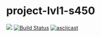 # project-lvl1-s450
<a href="https://codeclimate.com/github/MagayAlex/project-lvl1-s450/maintainability"><img src="https://api.codeclimate.com/v1/badges/a99a88d28ad37a79dbf6/maintainability" /></a>
<a href="https://travis-ci.org/MagayAlex/project-lvl1-s450"><img src="https://travis-ci.org/MagayAlex/project-lvl1-s450.svg?branch=master" alt="Build Status" /></a>
[![asciicast](https://asciinema.org/a/DMqzqfbcA8oWi6I05Gu8gH4AD.svg)](https://asciinema.org/a/DMqzqfbcA8oWi6I05Gu8gH4AD)